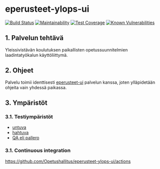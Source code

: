 # eperusteet-ylops-ui

[![Build Status](https://travis-ci.org/Opetushallitus/eperusteet-ylops-ui.svg?branch=master)](https://travis-ci.org/Opetushallitus/eperusteet-ylops-ui)
[![Maintainability](https://api.codeclimate.com/v1/badges/eea9e59302df6e343d57/maintainability)](https://codeclimate.com/github/Opetushallitus/eperusteet-ylops-ui/maintainability)
[![Test Coverage](https://api.codeclimate.com/v1/badges/eea9e59302df6e343d57/test_coverage)](https://codeclimate.com/github/Opetushallitus/eperusteet-ylops-ui/test_coverage)
[![Known Vulnerabilities](https://snyk.io/test/github/Opetushallitus/eperusteet-ylops-ui/badge.svg)](https://snyk.io/test/github/Opetushallitus/eperusteet-ylops-ui)


## 1. Palvelun tehtävä

Yleissivistävän koulutuksen paikallisten opetussuunnitelmien laadintatyökalun käyttöliittymä.

## 2. Ohjeet

Palvelu toimii identtisesti [eperusteet-ui](https://github.com/Opetushallitus/eperusteet-ui) palvelun
kanssa, joten ylläpidetään ohjeita vain yhdessä paikassa.

## 3. Ympäristöt

### 3.1. Testiympäristöt

- [untuva](https://virkailija.untuvaopintopolku.fi/eperusteet-ylops-app/uusi/#/fi)
- [hahtuva](https://virkailija.hahtuvaopintopolku.fi/eperusteet-ylops-app/uusi/#/fi)
- [QA eli pallero](https://virkailija.testiopintopolku.fi/eperusteet-ylops-app/uusi/#/fi)

### 3.1. Continuous integration

https://github.com/Opetushallitus/eperusteet-ylops-ui/actions


